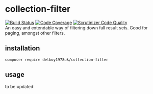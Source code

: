 # collection-filter
[![Build Status](https://travis-ci.org/delboy1978uk/collection-filter.png?branch=master)](https://travis-ci.org/delboy1978uk/collection-filter) [![Code Coverage](https://scrutinizer-ci.com/g/delboy1978uk/collection-filter/badges/coverage.png?b=master)](https://scrutinizer-ci.com/g/delboy1978uk/collection-filter/?branch=master) [![Scrutinizer Code Quality](https://scrutinizer-ci.com/g/delboy1978uk/collection-filter/badges/quality-score.png?b=master)](https://scrutinizer-ci.com/g/delboy1978uk/collection-filter/?branch=master) <br />
An easy and extendable way of filtering down full result sets. Good for paging, amongst other filters.
## installation
```
composer require delboy1978uk/collection-filter
```
## usage
to be updated